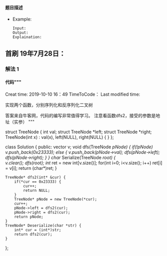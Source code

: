 ## 
#### 题目描述

- Example:
    ```
    Input: 
    Output: 
    Explaination:
    ```  

## 首刷 19年7月28日：
### 解法 1
#### 代码"""
Creat time: 2019-10-10 16：49
TimeToCode：
Last modified time: 

实现两个函数，分别序列化和反序列化二叉树

答案来自牛客网，代码的编写非常值得学习。
注意看函数dfs2，接受的参数是地址（实参）
"""

struct TreeNode {
    int val;
    struct TreeNode *left;
    struct TreeNode *right;
    TreeNode(int x) :
            val(x), left(NULL), right(NULL) {
    }
};

class Solution {
public:
    vector<int> v;
    void dfs(TreeNode *pNode) {
        if(!pNode) v.push_back(0x23333);
        else {
            v.push_back(pNode->val);
            dfs(pNode->left);
            dfs(pNode->right);
        }
    }
    char* Serialize(TreeNode *root) {   
        v.clear();
        dfs(root);
        int* ret = new int[v.size()];
        for(int i=0; i<v.size(); i++)
            ret[i] = v[i];
        return (char*)ret;
    }

    TreeNode* dfs2(int* &cur) {
        if(*cur == 0x23333) {
            cur++;
            return NULL;
        }
        TreeNode* pNode = new TreeNode(*cur);
        cur++;
        pNode->left = dfs2(cur);
        pNode->right = dfs2(cur);
        return pNode;
    }
    TreeNode* Deserialize(char *str) {
        int* cur = (int*)str;
        return dfs2(cur);
    }
};